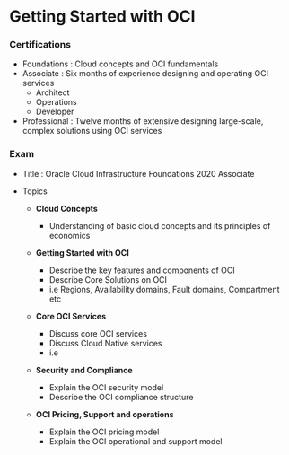 # Getting Started with OCI 

### Certifications

* Foundations : Cloud concepts and OCI fundamentals
* Associate : Six months of experience designing and operating OCI services
  * Architect
  * Operations
  * Developer
* Professional : Twelve months of extensive designing large-scale, complex solutions using OCI services

### Exam

* Title : Oracle Cloud Infrastructure Foundations 2020 Associate

* Topics
  
  * **Cloud Concepts**
    * Understanding of basic cloud concepts and its principles of economics
    
  * **Getting Started with OCI**
    * Describe the key features and components of OCI
    * Describe Core Solutions on OCI
    * i.e Regions, Availability domains, Fault domains, Compartment etc 
    
  * **Core OCI Services**
    * Discuss core OCI services
    * Discuss Cloud Native services
    * i.e 
    
  * **Security and Compliance**    
    * Explain the OCI security model
    * Describe the OCI compliance structure
    
  * **OCI Pricing, Support and operations**
    * Explain the OCI pricing model
    * Explain the OCI operational and support model
    

